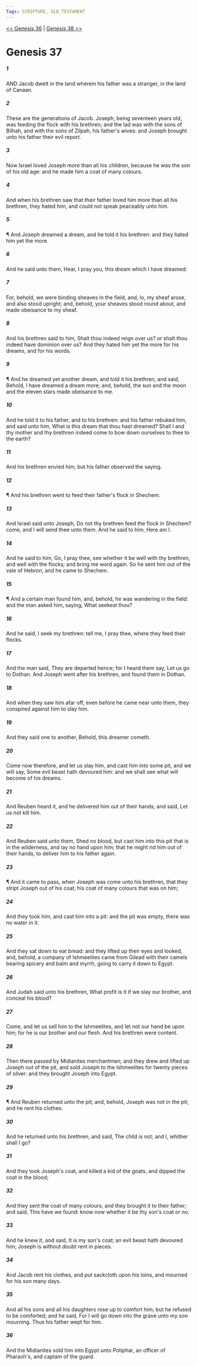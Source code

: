 ```yaml
---
Tags: SCRIPTURE, OLD_TESTAMENT
---
```


[<< Genesis 36](OLD_TESTAMENT/01_Genesis/Genesis_36.md) | [Genesis 38 >>](OLD_TESTAMENT/01_Genesis/Genesis_38.md)

# Genesis 37

##### 1

AND Jacob dwelt in the land wherein his father was a stranger, in the land of Canaan.

##### 2

These are the generations of Jacob. Joseph, being seventeen years old, was feeding the flock with his brethren; and the lad was with the sons of Bilhah, and with the sons of Zilpah, his father's wives: and Joseph brought unto his father their evil report.

##### 3

Now Israel loved Joseph more than all his children, because he was the son of his old age: and he made him a coat of many colours.

##### 4

And when his brethren saw that their father loved him more than all his brethren, they hated him, and could not speak peaceably unto him.

##### 5

¶ And Joseph dreamed a dream, and he told it his brethren: and they hated him yet the more.

##### 6

And he said unto them, Hear, I pray you, this dream which I have dreamed:

##### 7

For, behold, we were binding sheaves in the field, and, lo, my sheaf arose, and also stood upright; and, behold, your sheaves stood round about, and made obeisance to my sheaf.

##### 8

And his brethren said to him, Shalt thou indeed reign over us? or shalt thou indeed have dominion over us? And they hated him yet the more for his dreams, and for his words.

##### 9

¶ And he dreamed yet another dream, and told it his brethren, and said, Behold, I have dreamed a dream more; and, behold, the sun and the moon and the eleven stars made obeisance to me.

##### 10

And he told it to his father, and to his brethren: and his father rebuked him, and said unto him, What is this dream that thou hast dreamed? Shall I and thy mother and thy brethren indeed come to bow down ourselves to thee to the earth?

##### 11

And his brethren envied him; but his father observed the saying.

##### 12

¶ And his brethren went to feed their father's flock in Shechem.

##### 13

And Israel said unto Joseph, Do not thy brethren feed the flock in Shechem? come, and I will send thee unto them. And he said to him, Here am I.

##### 14

And he said to him, Go, I pray thee, see whether it be well with thy brethren, and well with the flocks; and bring me word again. So he sent him out of the vale of Hebron, and he came to Shechem.

##### 15

¶ And a certain man found him, and, behold, he was wandering in the field: and the man asked him, saying, What seekest thou?

##### 16

And he said, I seek my brethren: tell me, I pray thee, where they feed their flocks.

##### 17

And the man said, They are departed hence; for I heard them say, Let us go to Dothan. And Joseph went after his brethren, and found them in Dothan.

##### 18

And when they saw him afar off, even before he came near unto them, they conspired against him to slay him.

##### 19

And they said one to another, Behold, this dreamer cometh.

##### 20

Come now therefore, and let us slay him, and cast him into some pit, and we will say, Some evil beast hath devoured him: and we shall see what will become of his dreams.

##### 21

And Reuben heard it, and he delivered him out of their hands; and said, Let us not kill him.

##### 22

And Reuben said unto them, Shed no blood, but cast him into this pit that is in the wilderness, and lay no hand upon him; that he might rid him out of their hands, to deliver him to his father again.

##### 23

¶ And it came to pass, when Joseph was come unto his brethren, that they stript Joseph out of his coat, his coat of many colours that was on him;

##### 24

And they took him, and cast him into a pit: and the pit was empty, there was no water in it.

##### 25

And they sat down to eat bread: and they lifted up their eyes and looked, and, behold, a company of Ishmeelites came from Gilead with their camels bearing spicery and balm and myrrh, going to carry it down to Egypt.

##### 26

And Judah said unto his brethren, What profit is it if we slay our brother, and conceal his blood?

##### 27

Come, and let us sell him to the Ishmeelites, and let not our hand be upon him; for he is our brother and our flesh. And his brethren were content.

##### 28

Then there passed by Midianites merchantmen; and they drew and lifted up Joseph out of the pit, and sold Joseph to the Ishmeelites for twenty pieces of silver: and they brought Joseph into Egypt.

##### 29

¶ And Reuben returned unto the pit; and, behold, Joseph was not in the pit; and he rent his clothes.

##### 30

And he returned unto his brethren, and said, The child is not; and I, whither shall I go?

##### 31

And they took Joseph's coat, and killed a kid of the goats, and dipped the coat in the blood;

##### 32

And they sent the coat of many colours, and they brought it to their father; and said, This have we found: know now whether it be thy son's coat or no.

##### 33

And he knew it, and said, It is my son's coat; an evil beast hath devoured him; Joseph is without doubt rent in pieces.

##### 34

And Jacob rent his clothes, and put sackcloth upon his loins, and mourned for his son many days.

##### 35

And all his sons and all his daughters rose up to comfort him; but he refused to be comforted; and he said, For I will go down into the grave unto my son mourning. Thus his father wept for him.

##### 36

And the Midianites sold him into Egypt unto Potiphar, an officer of Pharaoh's, and captain of the guard.
